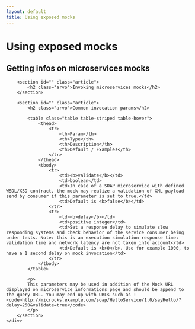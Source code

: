 ```yaml
---
layout: default
title: Using exposed mocks
---
```


<div class="content">
	<div class="jumbotron clearfix">
		<div class="container">
       <h1 class="page-title arvo">Using exposed mocks</h1>
    </div>
	</div>
  <div class="container">
    <section id="Infos on microservices" class="article">
			<h2 class="arvo">Getting infos on microservices mocks</h2>
		</section>

		<section id="" class="article">
			<h2 class="arvo">Invoking microservices mocks</h2>
		</section>

		<section id="" class="article">
			<h2 class="arvo">Common invocation params</h2>

			<table class="table table-striped table-hover">
				<thead>
					<tr>
						<th>Param</th>
						<th>Type</th>
						<th>Description</th>
						<th>Default / Examples</th>
					</tr>
				</thead>
				<tbody>
					<tr>
						<td><b>validate</b></td>
						<td>boolean</td>
						<td>In case of a SOAP microservice with defined WSDL/XSD contract, the mock may realize a validation of XML payload send by consumer if this parameter is set to true.</td>
						<td>Default is <b>false</b></td>
					</tr>
					<tr>
						<td><b>delay</b></td>
						<td>positive integer</td>
						<td>Set a response delay to simulate slow responding systems and check behavior of the service consumer being under tests. Note: this is an execution simulation response time: validation time and network latency are not taken into account</td>
						<td>Default is <b>0</b>. Use for example 1000, to have a 1 second delay on mock invocation</td>
					</tr>
				</tbody>
			</table>

			<p>
			This parameters may be used in addition of the Mock URL displayed on microservice informations page and should be append to the query URL. You may end up with URLs such as : <code>http://microcks.example.com/soap/HelloService/1.0/sayHello/?delay=250&validate=true</code>
			</p>
		</section>
	</div>
</div>
